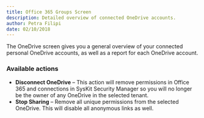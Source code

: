 ```yaml
---
title: Office 365 Groups Screen
description: Detailed overview of connected OneDrive accounts.
author: Petra Filipi
date: 02/10/2018
---
```

The OneDrive screen gives you a general overview of your connected personal OneDrive accounts, as well as a report for each OneDrive account.

### Available actions 
* __Disconnect OneDrive__ – This action will remove permissions in Office 365 and connections in SysKit Security Manager so you will no longer be the owner of any OneDrive in the selected tenant.
* __Stop Sharing__ – Remove all unique permissions from the selected OneDrive. This will disable all anonymous links as well.
